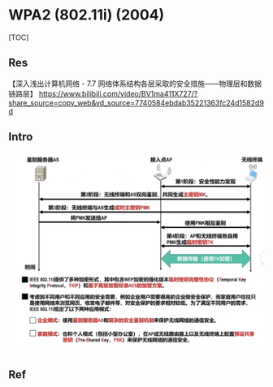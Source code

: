 # WPA2 (802.11i) (2004)

[TOC]



## Res
【深入浅出计算机网络 - 7.7 网络体系结构各层采取的安全措施——物理层和数据链路层】 https://www.bilibili.com/video/BV1ma411X727/?share_source=copy_web&vd_source=7740584ebdab35221363fc24d1582d9d



## Intro
![](../../../../../../../../../Assets/Pics/Screenshot%202023-03-26%20at%206.00.54%20PM.png)
![](../../../../../../../../../Assets/Pics/Screenshot%202023-03-26%20at%206.01.14%20PM.png)



## Ref

